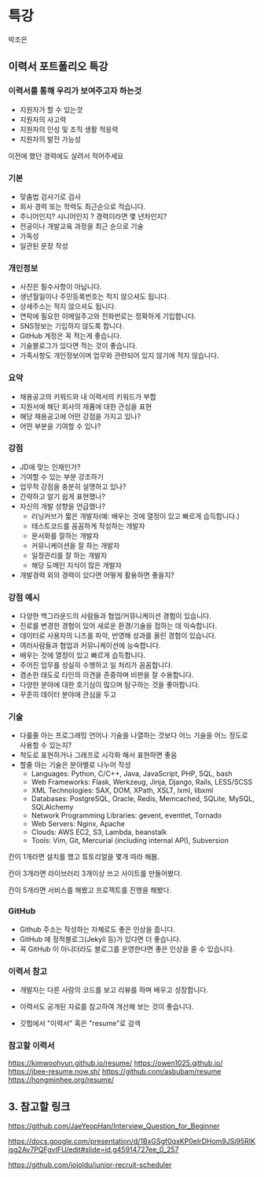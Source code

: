 # 특강

박조은

## 이력서 포트폴리오 특강

### 이력서를 통해 우리가 보여주고자 하는것

- 지원자가 할 수 있는것
- 지원자의 사고력
- 지원자의 인성 및 조직 생활 적응력
- 지원자의 발전 가능성

이전에 했던 경력에도 살려서 적어주세요

### 기본

- 맞춤법 검사기로 검사
- 회사 경력 또는 학력도 최근순으로 적습니다.
- 주니어인지? 시니어인지 ? 경력이라면 몇 년차인지?
- 전공이나 개발교육 과정을 최근 순으로 기술
- 가독성
- 일관된 문장 작성

### 개인정보

- 사진은 필수사항이 아닙니다.
- 생년월일이나 주민등록번호는 적지 않으셔도 됩니다.
- 상세주소는 적지 않으셔도 됩니다.
- 연락에 필요한 이메일주고와 전화번로는 정확하게 기입합니다.
- SNS정보는 기입하지 않도록 합니다.
- GitHub 계정은 꼭 적는게 좋습니다.
- 기술블로그가 있다면 적는 것이 좋습니다.
- 가족사항도 개인정보이며 업무와 관련되어 있지 않기에 적지 않습니다.

### 요약

- 채용공고의 키워드와 내 이력서의 키워드가 부합
- 지원서에 해단 회사의 제품에 대한 관심을 표현
- 해당 채용공고에 어떤 강점을 가지고 있나?
- 어떤 부분을 기여할 수 있나?

### 강점

- JD에 맞는 인재인가?
- 기여할 수 있는 부분 강조하기
- 업무적 강점을 충분히 설명하고 있나?
- 간략하고 알기 쉽게 표현했나?
- 자신의 개발 성향을 언급했나?
  - 러닝커브가 짧은 개발자(예: 배우는 것에 열정이 있고 빠르게 습득합니다.)
  - 테스트코드를 꼼꼼하게 작성하는 개발자
  - 문서화를 잘하는 개발자
  - 커뮤니케이션을 잘 하는 개발자
  - 일정관리를 잘 하는 개발자
  - 해당 도메인 지식이 많은 개발자
- 개발경력 외의 경력이 있다면 어떻게 활용하면 좋을지?

### 강점 예시

- 다양한 백그라운드의 사람들과 협업/커뮤니케이션 경험이 있습니다.
- 진로를 변경한 경험이 있어 새로운 환경/기술을 접하는 데 익숙합니다.
- 데이터로 사용자의 니즈를 파악, 반영해 성과를 올린 경험이 있습니다.
- 여러사람들과 협업과 커뮤니케이션에 능숙합니다.
- 배우는 것에 열정이 있고 빠르게 습득합니다.
- 주어진 업무를 성실히 수행하고 일 처리가 꼼꼼합니다.
- 겸손한 태도로 타인의 의견을 존중하며 비판을 잘 수용합니다.
- 다양한 분야에 대한 호기심이 많으며 탐구하는 것을 좋아합니다.
- 꾸준히 데이터 분야애 관심을 두고

### 기술

- 다룰줄 아는 프로그래밍 언어나 기술을 나열하는 것보다 어느 기술을 어느 정도로 사용할 수 있는지?
- 척도로 표현하거나 그래프로 시각화 해서 표현하면 좋음
- 할줄 아는 기술은 분야별로 나누어 작성
  - Languages: Python, C/C++, Java, JavaScript, PHP, SQL, bash
  - Web Frameworks: Flask, Werkzeug, Jinja, Django, Rails, LESS/SCSS
  - XML Technologies: SAX, DOM, XPath, XSLT, lxml, libxml
  - Databases: PostgreSQL, Oracle, Redis, Memcached, SQLite, MySQL, SQLAlchemy
  - Network Programming Libraries: gevent, eventlet, Tornado
  - Web Servers: Nginx, Apache
  - Clouds: AWS EC2, S3, Lambda, beanstalk
  - Tools: Vim, Git, Mercurial (including internal API), Subversion

칸이 1개라면 설치를 했고 튜토리얼을 몇개 따라 해봄.

칸이 3개라면 라이브러리 3개이상 쓰고 사이트를 만들어봤다.

칸이 5개라면 서비스를 해봤고 프로젝트를 진행을 해봤다.

### GitHub

- Github 주소는 작성하는 자체로도 좋은 인상을 줍니다.
- GitHub 에 정적블로그(Jekyll 등)가 있다면 더 좋습니다.
- 꼭 GitHub 이 아니더라도 블로그를 운영한다면 좋은 인상을 줄 수 있습니다.

### 이력서 참고

- 개발자는 다른 사람의 코드를 보고 리뷰를 하며 배우고 성장합니다.
- 이력서도 공개된 자료를 참고하여 개선해 보는 것이 좋습니다.

- 깃헙에서 "이력서" 혹은 "resume"로 검색

### 참고할 이력서 
https://kimwoohyun.github.io/resume/
https://owen1025.github.io/
https://jbee-resume.now.sh/
https://github.com/asbubam/resume 
https://hongminhee.org/resume/

## 3. 참고할 링크

https://github.com/JaeYeopHan/Interview_Question_for_Beginner

https://docs.google.com/presentation/d/1BxGSgf0qxKP0eIrDHom9JSj95RIKisg2Av7PQFgvIFU/edit#slide=id.g45914727ee_0_257

https://github.com/jojoldu/junior-recruit-scheduler

